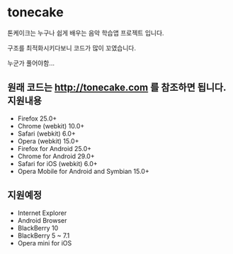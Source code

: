 tonecake
==============
톤케이크는 누구나 쉽게 배우는 음악 학습앱 프로젝트 입니다.

구조를 최적화시키다보니 코드가 많이 꼬였습니다.

누군가 풀어야함...

원래 코드는 http://tonecake.com 를 참조하면 됩니다.
지원내용
------------------- 
- Firefox 25.0+
- Chrome (webkit) 10.0+
- Safari (webkit) 6.0+
- Opera (webkit) 15.0+
- Firefox for Android 25.0+
- Chrome for Android 29.0+
- Safari for iOS (webkit) 6.0+
- Opera Mobile for Android and Symbian 15.0+

지원예정
------------------- 
- Internet Explorer
- Android Browser
- BlackBerry 10
- BlackBerry 5 ~ 7.1
- Opera mini for iOS
